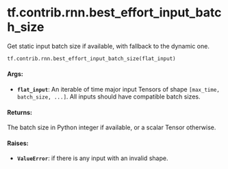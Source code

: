 <div itemscope itemtype="http://developers.google.com/ReferenceObject">
<meta itemprop="name" content="tf.contrib.rnn.best_effort_input_batch_size" />
<meta itemprop="path" content="Stable" />
</div>

# tf.contrib.rnn.best_effort_input_batch_size

Get static input batch size if available, with fallback to the dynamic one.

``` python
tf.contrib.rnn.best_effort_input_batch_size(flat_input)
```

<!-- Placeholder for "Used in" -->


#### Args:


* <b>`flat_input`</b>: An iterable of time major input Tensors of shape `[max_time,
  batch_size, ...]`. All inputs should have compatible batch sizes.


#### Returns:

The batch size in Python integer if available, or a scalar Tensor otherwise.



#### Raises:


* <b>`ValueError`</b>: if there is any input with an invalid shape.